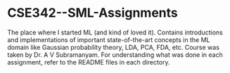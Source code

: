 # CSE342--SML-Assignments
The place where I started ML (and kind of loved it). 
Contains introductions and implementations of important state-of-the-art concepts in the ML domain like Gaussian probability theory, LDA, PCA, FDA, etc. 
Course was taken by Dr. A V Subramanyam.
For understanding what was done in each assignment, refer to the README files in each directory.
